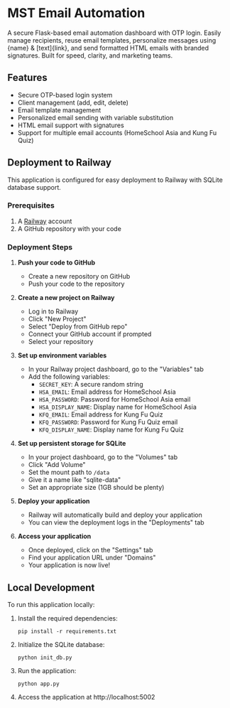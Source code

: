 # MST Email Automation

A secure Flask-based email automation dashboard with OTP login. Easily manage recipients, reuse email templates, personalize messages using {name} & [text]{link}, and send formatted HTML emails with branded signatures. Built for speed, clarity, and marketing teams.

## Features

- Secure OTP-based login system
- Client management (add, edit, delete)
- Email template management
- Personalized email sending with variable substitution
- HTML email support with signatures
- Support for multiple email accounts (HomeSchool Asia and Kung Fu Quiz)

## Deployment to Railway

This application is configured for easy deployment to Railway with SQLite database support.

### Prerequisites

1. A [Railway](https://railway.app/) account
2. A GitHub repository with your code

### Deployment Steps

1. **Push your code to GitHub**
   - Create a new repository on GitHub
   - Push your code to the repository

2. **Create a new project on Railway**
   - Log in to Railway
   - Click "New Project"
   - Select "Deploy from GitHub repo"
   - Connect your GitHub account if prompted
   - Select your repository

3. **Set up environment variables**
   - In your Railway project dashboard, go to the "Variables" tab
   - Add the following variables:
     - `SECRET_KEY`: A secure random string
     - `HSA_EMAIL`: Email address for HomeSchool Asia
     - `HSA_PASSWORD`: Password for HomeSchool Asia email
     - `HSA_DISPLAY_NAME`: Display name for HomeSchool Asia
     - `KFQ_EMAIL`: Email address for Kung Fu Quiz
     - `KFQ_PASSWORD`: Password for Kung Fu Quiz email
     - `KFQ_DISPLAY_NAME`: Display name for Kung Fu Quiz

4. **Set up persistent storage for SQLite**
   - In your project dashboard, go to the "Volumes" tab
   - Click "Add Volume"
   - Set the mount path to `/data`
   - Give it a name like "sqlite-data"
   - Set an appropriate size (1GB should be plenty)

5. **Deploy your application**
   - Railway will automatically build and deploy your application
   - You can view the deployment logs in the "Deployments" tab

6. **Access your application**
   - Once deployed, click on the "Settings" tab
   - Find your application URL under "Domains"
   - Your application is now live!

## Local Development

To run this application locally:

1. Install the required dependencies:
   ```
   pip install -r requirements.txt
   ```

2. Initialize the SQLite database:
   ```
   python init_db.py
   ```

3. Run the application:
   ```
   python app.py
   ```

4. Access the application at http://localhost:5002
